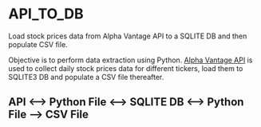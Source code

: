 # API_TO_DB
Load stock prices data from Alpha Vantage API to a SQLITE DB and then populate CSV file.


Objective is to perform data extraction using Python. [Alpha Vantage API](https://www.alphavantage.co/documentation/) is used to collect daily stock prices data for different tickers, load them to SQLITE3 DB and populate a CSV file thereafter.

## API <--> Python File <--> SQLITE DB <--> Python File --> CSV File
